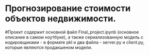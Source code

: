 # Прогнозирование стоимости объектов недвижимости.
#Проект содержит основной файл Final_project.ipynb (основное описание в самом ноутбуке), а также сериализованную модель с кодировщиками  - в формате pkl и два файла  - server.py  и client.py, которые являются продакшеном модели.
